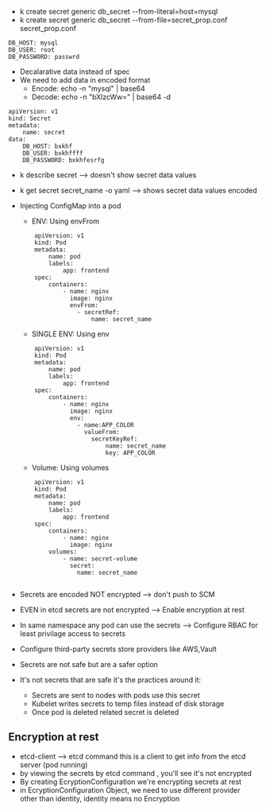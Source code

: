 - k create secret generic db_secret --from-literal=host=mysql
- k create secret generic db_secret  --from-file=secret_prop.conf
secret_prop.conf
```
DB_HOST: mysql
DB_USER: root
DB_PASSWORD: passwrd
```

- Decalarative data instead of spec 
- We need to add data in encoded format
  - Encode: echo -n "mysql" | base64
  - Decode: echo -n "bXlzcWw=" | base64 -d

```
apiVersion: v1
kind: Secret
metadata:
    name: secret
data:
    DB_HOST: bxkhf
    DB_USER: bxkhffff
    DB_PASSWORD: bxkhfesrfg

```

- k describe secret --> doesn't show secret data values
- k get secret secret_name -o yaml -->  shows secret data values encoded

- Injecting ConfigMap into a pod
    - ENV: Using envFrom

    ```
        apiVersion: v1
        kind: Pod
        metadata:
            name: pod
            labels:
                app: frontend
        spec:
            containers:
                - name: nginx
                  image: nginx
                  envFrom:
                    - secretRef:
                        name: secret_name
    ```
        
    - SINGLE ENV: Using env
    ```
        apiVersion: v1
        kind: Pod
        metadata:
            name: pod
            labels:
                app: frontend
        spec:
            containers:
                - name: nginx
                  image: nginx
                  env:
                    - name:APP_COLOR
                      valueFrom:
                        secretKeyRef:
                            name: secret_name
                            key: APP_COLOR
    ```

    - Volume: Using volumes
    ```
        apiVersion: v1
        kind: Pod
        metadata:
            name: pod
            labels:
                app: frontend
        spec:
            containers:
                - name: nginx
                  image: nginx
            volumes:
                - name: secret-volume
                  secret:
                    name: secret_name
                  
    ```
- Secrets are encoded NOT encrypted --> don't push to SCM
- EVEN in etcd secrets are not encrypted --> Enable encryption at rest
- In same namespace any pod can use the secrets --> Configure RBAC for least privilage access to secrets
- Configure third-party secrets store providers like AWS,Vault
- Secrets are not safe but are a safer option
- It's not secrets that are safe it's the practices around it:
  - Secrets are sent to nodes with pods use this secret
  - Kubelet writes secrets to temp files instead of disk storage
  - Once pod is deleted related secret is deleted
  
## Encryption at rest
- etcd-client --> etcd command this is a client to get info from the etcd server (pod running)
- by viewing the secrets by etcd command , you'll see it's not encrypted
- By creating EcryptionConfiguration we're encrypting secrets at rest
- in EcryptionConfiguration Object, we need to use different provider other than identity, identity means no Encryption       
    